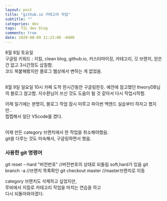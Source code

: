 ```yaml
---
layout: post
title: "github.io 카테고리 작업"
subtitle: ""
categories: dev
tags:  TIL dev blog
comments: true
date: 2020-08-09 11:23:00 -0400
---
```


8월 8일 토요일  
구글링 키워드 : 지킬, clean blog, github.io, 커스터마이징, 카테고리, 깃 브랜치, 
얻은 건 없고 3시간정도 삽질함.  
코드 복붙해봤지만 블로그 웹상에서 변하는 게 없었음. 

<br>    
8월 9일 일요일  
10시 카페 도착  
한시간동안 구글링한듯.  
예전에 참고했던 theoryDB님의 블로그 참고함. 
지수환님이 쓰신 것도 도움이 될 것 같아서 다시 작업시작함.   

<br>    

어제 일기에는 분명히, 블로그 작업 잠시 미루고 파이썬 백엔드 실습부터 하자고 했지만..    
찝찝해서 일단 VScode를 켰다.  
<br>    

어제 만든 category 브랜치에서 한 작업을 취소해야했음.   
git을 다루는 것도 미숙해서, 구글링하면서 했음.  

### 사용한 git 명령어
git reset --hard "버전번호" //버전번호의 상태로 되돌림 soft,hard가 있음 
git branch -a //브랜치 목록확인 
git checkout master //master브랜치로 이동   

category 브랜치도 삭제하고 싶었지만,    
루비에서 지킬로 카테고리 작업을 마치는 연습을 하고  
다시 되돌아와야겠다.

